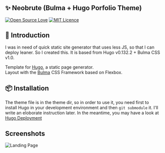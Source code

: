 ## ✨ Neobrute (Bulma + Hugo Porfolio Theme)

[![Open Source Love](https://badges.frapsoft.com/os/v1/open-source.svg)](https://github.com/ellerbrock/open-source-badges/) [![MIT Licence](https://badges.frapsoft.com/os/mit/mit.svg?v=103)](https://opensource.org/licenses/mit-license.php)

## 💎 Introduction

I was in need of quick static site generator that uses less JS, so that I can deploy leaner. So I created this. It is based from Hugo v0.132.2 + Bulma CSS v1.0. 

Template for [Hugo](https://gohugo.io), a static page generator.  
Layout with the [Bulma](https://bulma.io/) CSS Framework based on Flexbox.

## 📦 Installation

The theme file is in the theme dir, so in order to use it, you need first to install Hugo in your development environment and then `git submodule` it.
I'll write an eloborate instruction later. In the meantime, you may have a look at [Hugo Deployment](https://gohugo.io/hosting-and-deployment/)

## Screenshots

![Landing Page](https://i.ibb.co/MsFNMNV/Screenshot-from-2024-08-19-23-13-47.png)
